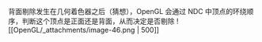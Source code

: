 
背面剔除发生在几何着色器之后（猜想），OpenGL 会通过 NDC 中顶点的环绕顺序，判断这个顶点是正面还是背面，从而决定是否剔除
![[OpenGL/_attachments/image-46.png | 500]]
